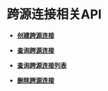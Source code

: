 # 跨源连接相关API<a name="dli_02_0143"></a>

-   **[创建跨源连接](创建跨源连接.md)**  

-   **[查询跨源连接](查询跨源连接.md)**  

-   **[查询跨源连接列表](查询跨源连接列表.md)**  

-   **[删除跨源连接](删除跨源连接.md)**  


